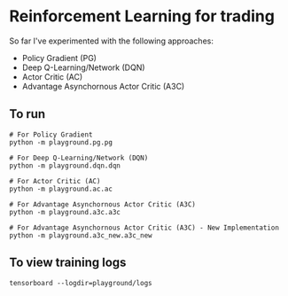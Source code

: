 # Reinforcement Learning for trading

So far I've experimented with the following approaches:
- Policy Gradient (PG)
- Deep Q-Learning/Network (DQN)
- Actor Critic (AC)
- Advantage Asynchornous Actor Critic (A3C)

## To run
```
# For Policy Gradient
python -m playground.pg.pg

# For Deep Q-Learning/Network (DQN)
python -m playground.dqn.dqn

# For Actor Critic (AC)
python -m playground.ac.ac

# For Advantage Asynchornous Actor Critic (A3C)
python -m playground.a3c.a3c

# For Advantage Asynchornous Actor Critic (A3C) - New Implementation
python -m playground.a3c_new.a3c_new
```

## To view training logs
`tensorboard --logdir=playground/logs`
